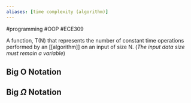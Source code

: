 ```yaml
---
aliases: [time complexity (algorithm)]
---
```

#programming #OOP  #ECE309 

A function, T(N) that represents the number of constant time operations performed by an [[algorithm]] on an input of size N. (*The input data size must remain a variable*)

## Big O Notation

## Big $\Omega$ Notation